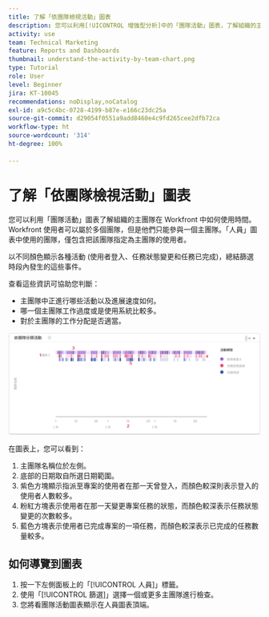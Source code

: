 ```yaml
---
title: 了解「依團隊檢視活動」圖表
description: 您可以利用[!UICONTROL 增強型分析]中的「團隊活動」圖表，了解組織的主團隊在 Workfront 中如何使用時間。
activity: use
team: Technical Marketing
feature: Reports and Dashboards
thumbnail: understand-the-activity-by-team-chart.png
type: Tutorial
role: User
level: Beginner
jira: KT-10045
recommendations: noDisplay,noCatalog
exl-id: a9c5c4bc-0728-4199-b87e-e166c23dc25a
source-git-commit: d29054f0551a9add8460e4c9fd265cee2dfb72ca
workflow-type: ht
source-wordcount: '314'
ht-degree: 100%

---
```


# 了解「依團隊檢視活動」圖表

您可以利用「團隊活動」圖表了解組織的主團隊在 Workfront 中如何使用時間。Workfront 使用者可以屬於多個團隊，但是他們只能參與一個主團隊。「人員」圖表中使用的團隊，僅包含把該團隊指定為主團隊的使用者。

以不同顏色顯示各種活動 (使用者登入、任務狀態變更和任務已完成)，總結篩選時段內發生的這些事件。

查看這些資訊可協助您判斷：

* 主團隊中正進行哪些活動以及進展速度如何。
* 哪一個主團隊工作過度或是使用系統比較多。
* 對於主團隊的工作分配是否適當。

![影像顯示團隊活動圖表，使用數字標示下列項目符號所述的區域。](assets/section-3-1.png)

在圖表上，您可以看到：

1. 主團隊名稱位於左側。
1. 底部的日期取自所選日期範圍。
1. 紫色方塊顯示指派至專案的使用者在那一天曾登入，而顏色較深則表示登入的使用者人數較多。
1. 粉紅方塊表示使用者在那一天變更專案任務的狀態，而顏色較深表示任務狀態變更的次數較多。
1. 藍色方塊表示使用者已完成專案的一項任務，而顏色較深表示已完成的任務數量較多。

## 如何導覽到圖表

1. 按一下左側面板上的「[!UICONTROL 人員]」標籤。
1. 使用「[!UICONTROL 篩選]」選擇一個或更多主團隊進行檢查。
1. 您將看團隊活動圖表顯示在人員圖表頂端。

